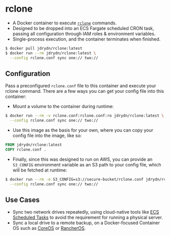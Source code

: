 # rclone

- A Docker container to execute [`rclone`](https://rclone.org) commands.
- Designed to be dropped into an ECS Fargate scheduled CRON task, passing all configuration through IAM roles & environment variables.
- Single-process execution, and the container terminates when finished.

```sh
$ docker pull jdrydn/rclone:latest
$ docker run --rm jdrydn/rclone:latest \
  --config rclone.conf sync one:// two://
```

## Configuration

Pass a preconfigured `rclone.conf` file to this container and execute your rclone command. There are a few ways you can get your config file into this container:

- Mount a volume to the container during runtime:

```sh
$ docker run --rm -v rclone.conf:rclone.conf:ro jdrydn/rclone:latest \
  --config rclone.conf sync one:// two://
```

- Use this image as the basis for your own, where you can copy your config file into the image, like so:

```dockerfile
FROM jdrydn/rclone:latest
COPY rclone.conf .
```

- Finally, since this was designed to run on AWS, you can provide an `S3_CONFIG` environment variable as an S3 path to your config file, which will be fetched at runtime:

```sh
$ docker run --rm -e S3_CONFIG=s3://secure-bucket/rclone.conf jdrydn/rclone:latest \
  --config rclone.conf sync one:// two://
```

## Use Cases

- Sync two network drives repeatedly, using cloud-native tools like [ECS Scheduled Tasks](https://docs.aws.amazon.com/AmazonECS/latest/developerguide/scheduling_tasks.html) to avoid the requirement for running a physical server.
- Sync a local drive to a remote backup, on a Docker-focused Container OS such as [CoreOS](https://coreos.com/) or [RancherOS](https://rancher.com/rancher-os/).
